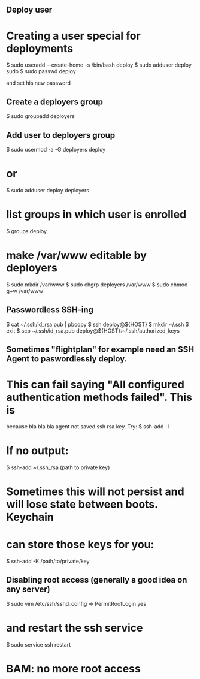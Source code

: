 ## Deploy user
# Creating a user special for deployments

$ sudo useradd --create-home -s /bin/bash deploy
$ sudo adduser deploy sudo
$ sudo passwd deploy

and set his new password

## Create a deployers group
$ sudo groupadd deployers
## Add user to deployers group
$ sudo usermod -a -G deployers deploy
# or
$ sudo adduser deploy deployers
# list groups in which user is enrolled
$ groups deploy
# make /var/www editable by deployers
$ sudo mkdir /var/www
$ sudo chgrp deployers /var/www
$ sudo chmod g+w /var/www

## Passwordless SSH-ing

$ cat ~/.ssh/id_rsa.pub | pbcopy
$ ssh deploy@${HOST}
$ mkdir ~/.ssh
$ exit
$ scp ~/.ssh/id_rsa.pub deploy@${HOST}:~/.ssh/authorized_keys

## Sometimes "flightplan" for example need an SSH Agent to paswordlessly deploy.
# This can fail saying "All configured authentication methods failed". This is
because bla bla bla agent not saved ssh rsa key. Try:
$ ssh-add -l
# If no output:
$ ssh-add ~/.ssh_rsa (path to private key)
# Sometimes this will not persist and will lose state between boots. Keychain
# can store those keys for you:
$ ssh-add -K /path/to/private/key

## Disabling root access (generally a good idea on any server)
$ sudo vim /etc/ssh/sshd_config
=> PermitRootLogin yes
# and restart the ssh service
$ sudo service ssh restart

# BAM: no more root access

